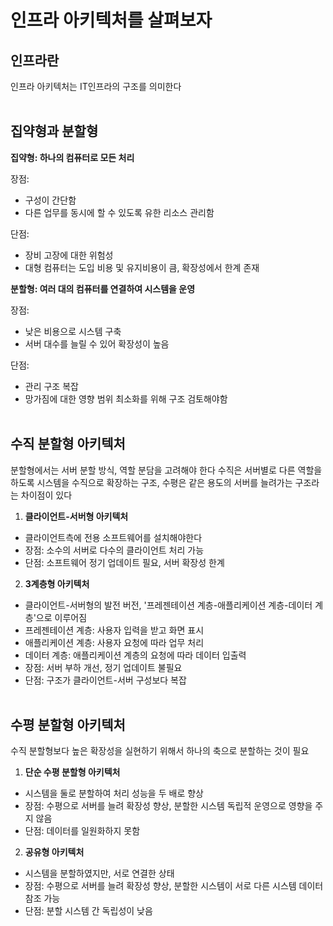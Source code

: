 # **인프라 아키텍처를 살펴보자**


## 인프라란
인프라 아키텍처는 IT인프라의 구조를 의미한다
<br></br>

## 집약형과 분할형
**집약형: 하나의 컴퓨터로 모든 처리**

장점:
- 구성이 간단함
- 다른 업무를 동시에 할 수 있도록 유한 리소스 관리함

단점:
- 장비 고장에 대한 위험성
- 대형 컴퓨터는 도입 비용 및 유지비용이 큼, 확장성에서 한계 존재

**분할형: 여러 대의 컴퓨터를 연결하여 시스템을 운영**

장점:
- 낮은 비용으로 시스템 구축
- 서버 대수를 늘릴 수 있어 확장성이 높음

단점:
- 관리 구조 복잡
- 망가짐에 대한 영향 범위 최소화를 위해 구조 검토해야함
<br></br>

## 수직 분할형 아키텍처
분할형에서는 서버 분할 방식, 역할 분담을 고려해야 한다
수직은 서버별로 다른 역할을 하도록 시스템을 수직으로 확장하는 구조, 수평은 같은 용도의 서버를 늘려가는 구조라는 차이점이 있다

1. **클라이언트-서버형 아키텍처**
- 클라이언트측에 전용 소프트웨어를 설치해야한다
- 장점: 소수의 서버로 다수의 클라이언트 처리 가능
- 단점: 소프트웨어 정기 업데이트 필요, 서버 확장성 한계
2. **3계층형 아키텍처**
- 클라이언트-서버형의 발전 버전, '프레젠테이션 계층-애플리케이션 계층-데이터 계층'으로 이루어짐
- 프레젠테이션 계층: 사용자 입력을 받고 화면 표시
- 애플리케이션 계층: 사용자 요청에 따라 업무 처리
- 데이터 계층: 애플리케이션 계층의 요청에 따라 데이터 입출력
- 장점: 서버 부하 개선, 정기 업데이트 불필요
- 단점: 구조가 클라이언트-서버 구성보다 복잡
<br></br>

## 수평 분할형 아키텍처
수직 분할형보다 높은 확장성을 실현하기 위해서 하나의 축으로 분할하는 것이 필요

1. **단순 수평 분할형 아키텍처**
- 시스템을 둘로 분할하여 처리 성능을 두 배로 향상
- 장점: 수평으로 서버를 늘려 확장성 향상, 분할한 시스템 독립적 운영으로 영향을 주지 않음
- 단점: 데이터를 일원화하지 못함

2. **공유형 아키텍처**
- 시스템을 분할하였지만, 서로 연결한 상태
- 장점: 수평으로 서버를 늘려 확장성 향상, 분할한 시스템이 서로 다른 시스템 데이터 참조 가능
- 단점: 분할 시스템 간 독립성이 낮음
